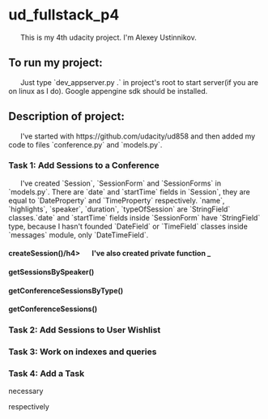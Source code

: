 <h1> ud_fullstack_p4 </h1>
&nbsp;&nbsp;&nbsp;&nbsp;&nbsp;&nbsp;This is my 4th udacity project. I'm Alexey Ustinnikov.
<h2> To run my project:</h2>
&nbsp;&nbsp;&nbsp;&nbsp;&nbsp;&nbsp;Just type `dev_appserver.py .` in project's root to start server(if you are on linux as I do). Google appengine sdk should be installed.
<h2>Description of project:</h2>
&nbsp;&nbsp;&nbsp;&nbsp;&nbsp;&nbsp;I've started with https://github.com/udacity/ud858 and then added my code to files `conference.py` and `models.py`.
<h3>Task 1: Add Sessions to a Conference</h3>
&nbsp;&nbsp;&nbsp;&nbsp;&nbsp;&nbsp;I've created `Session`, `SessionForm` and `SessionForms` in `models.py`. There are `date` and `startTime` fields in `Session`, they are equal to `DateProperty` and `TimeProperty` respectively. `name`, `highlights`, `speaker`, `duration`, `typeOfSession` are `StringField` classes.`date` and `startTime` fields inside `SessionForm` have `StringField` type, because I hasn't founded `DateField` or `TimeField` classes inside `messages`   module, only `DateTimeField`.<br>
<h4>createSession()/h4>
&nbsp;&nbsp;&nbsp;&nbsp;&nbsp;&nbsp;I've also created private function _
<h4>getSessionsBySpeaker()</h4>
<h4>getConferenceSessionsByType()</h4>
<h4>getConferenceSessions()</h4> 
<h3>Task 2: Add Sessions to User Wishlist</h3>
<h3>Task 3: Work on indexes and queries</h3>
<h3>Task 4: Add a Task</h3>


necessary

respectively
